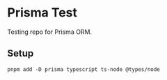 # Prisma Test

Testing repo for Prisma ORM.

## Setup

```shell
pnpm add -D prisma typescript ts-node @types/node
```
